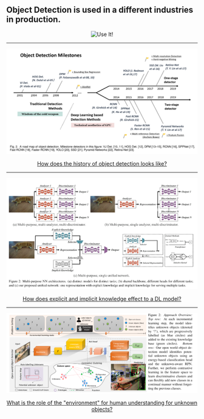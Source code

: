 ## Object Detection is used in a different industries in production.


<p align="center">
  <img src="https://www.exposit.com/wp-content/uploads/2020/07/Traffic_analysis_Exposit.width-800.png" title="Use It!"/>
</p>

---

<p align="center">
  <img src="img/20years.png">
</p>

<div align="center">
  <a href="https://github.com/kantarcise/notebook/blob/master/Object%20Detection/(Object%20Detection%20in%2020%20Years)1905.05055.pdf">How does the history of object detection looks like?</a>
</div>

---

<p align="center">
  <img src="img/multipurpose.png">
</p>

<div align="center">
  <a href="https://github.com/kantarcise/notebook/blob/master/Behavioral%20Science/behaviour_review_theory.pdf">How does explicit and implicit knowledge effect to a DL model?</a>  
</div>


---

<p align="center">
  <img src="img/openworld.png">
</p>

<div align="center">
  <a href="https://github.com/kantarcise/notebook/blob/master/Object%20Detection/2103.02603.pdf">What is the role of the "environment" for human understanding for unknown objects?</a> 
</div>
